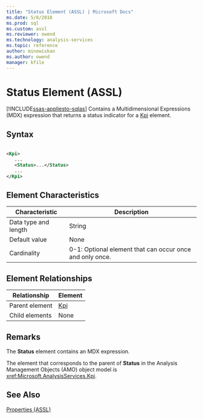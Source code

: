 ```yaml
---
title: "Status Element (ASSL) | Microsoft Docs"
ms.date: 5/8/2018
ms.prod: sql
ms.custom: assl
ms.reviewer: owend
ms.technology: analysis-services
ms.topic: reference
author: minewiskan
ms.author: owend
manager: kfile
---
```

# Status Element (ASSL)
[!INCLUDE[ssas-appliesto-sqlas](../../../includes/ssas-appliesto-sqlas.md)]
  Contains a Multidimensional Expressions (MDX) expression that returns a status indicator for a [Kpi](../../../analysis-services/scripting/objects/kpi-element-assl.md) element.  
  
## Syntax  
  
```xml  
  
<Kpi>  
   ...  
   <Status>...</Status>  
   ...  
</Kpi>  
```  
  
## Element Characteristics  
  
|Characteristic|Description|  
|--------------------|-----------------|  
|Data type and length|String|  
|Default value|None|  
|Cardinality|0-1: Optional element that can occur once and only once.|  
  
## Element Relationships  
  
|Relationship|Element|  
|------------------|-------------|  
|Parent element|[Kpi](../../../analysis-services/scripting/objects/kpi-element-assl.md)|  
|Child elements|None|  
  
## Remarks  
 The **Status** element contains an MDX expression.  
  
 The element that corresponds to the parent of **Status** in the Analysis Management Objects (AMO) object model is <xref:Microsoft.AnalysisServices.Kpi>.  
  
## See Also  
 [Properties &#40;ASSL&#41;](../../../analysis-services/scripting/properties/properties-assl.md)  
  
  
